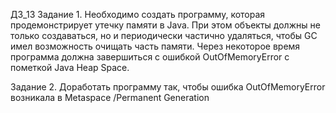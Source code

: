 ДЗ_13
Задание 1. Необходимо создать программу, которая продемонстрирует утечку памяти в Java. 
При этом объекты должны не только создаваться, но и периодически частично удаляться, чтобы GC имел возможность 
очищать часть памяти. Через некоторое время программа должна завершиться с ошибкой OutOfMemoryError 
c пометкой Java Heap Space.

Задание 2. Доработать программу так, чтобы ошибка OutOfMemoryError возникала в Metaspace /Permanent Generation